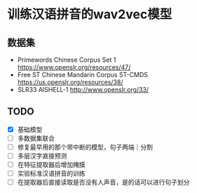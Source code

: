# 训练汉语拼音的wav2vec模型

## 数据集
- Primewords Chinese Corpus Set 1 https://www.openslr.org/resources/47/
- Free ST Chinese Mandarin Corpus ST-CMDS https://us.openslr.org/resources/38/
- SLR33 AISHELL-1 http://www.openslr.org/33/

## TODO
- [x] 基础模型
- [ ] 多数据集联合
- [ ] 修复最早用的那个带中断的模型，句子两端｜分割
- [ ] 多层汉字直接预测
- [ ] 在特征提取器后增加掩膜
- [ ] 实验标准汉语拼音的训练
- [ ] 在提取器后直接读取是否没有人声音，是的话可以进行句子划分
